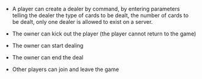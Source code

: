 - A player can create a dealer by command, by entering parameters telling the dealer the type of cards to be dealt, the number of cards to be dealt, only one dealer is allowed to exist on a server.

- The owner can kick out the player (the player cannot return to the game)
- The owner can start dealing
- The owner can end the deal

- Other players can join and leave the game
